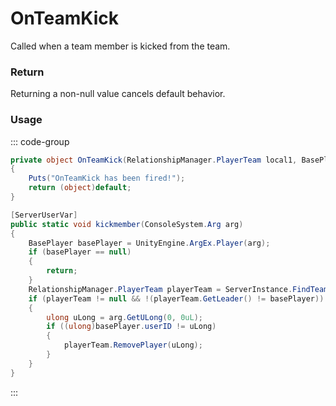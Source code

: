 # OnTeamKick
<Badge type="info" text="Team"/><Badge type="danger" text="Carbon Compatible"/><Badge type="warning" text="Oxide Compatible"/>
Called when a team member is kicked from the team.

### Return
Returning a non-null value cancels default behavior.

### Usage
::: code-group
```csharp [Example]
private object OnTeamKick(RelationshipManager.PlayerTeam local1, BasePlayer local0, ulong local2)
{
	Puts("OnTeamKick has been fired!");
	return (object)default;
}
```
```csharp [Source — Assembly-CSharp @ RelationshipManager]
[ServerUserVar]
public static void kickmember(ConsoleSystem.Arg arg)
{
	BasePlayer basePlayer = UnityEngine.ArgEx.Player(arg);
	if (basePlayer == null)
	{
		return;
	}
	RelationshipManager.PlayerTeam playerTeam = ServerInstance.FindTeam(basePlayer.currentTeam);
	if (playerTeam != null && !(playerTeam.GetLeader() != basePlayer))
	{
		ulong uLong = arg.GetULong(0, 0uL);
		if ((ulong)basePlayer.userID != uLong)
		{
			playerTeam.RemovePlayer(uLong);
		}
	}
}

```
:::

